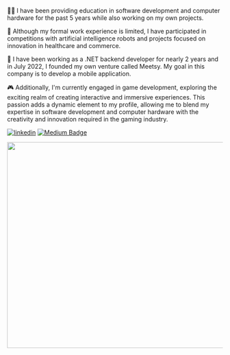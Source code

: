 🧑‍💻 I have been providing education in software development and computer hardware for the past 5 years while also working on my own projects. 


👀 Although my formal work experience is limited, I have participated in competitions with artificial intelligence robots and projects focused on innovation in healthcare and commerce. 


📲 I have been working as a .NET backend developer for nearly 2 years and in July 2022, I founded my own venture called Meetsy. My goal in this company is to develop a mobile application.

🎮 Additionally, I'm currently engaged in game development, exploring the exciting realm of creating interactive and immersive experiences. This passion adds a dynamic element to my profile, allowing me to blend my expertise in software development and computer hardware with the creativity and innovation required in the gaming industry.



[![linkedin](https://img.shields.io/badge/Linkedin-000000?style=for-the-badge&logo=Linkedin&logoColor=white)](https://www.linkedin.com/in/cumali-onur-g%C3%B6k%C3%A7e-791b5b21b) [![Medium Badge](https://img.shields.io/badge/-Medium-757575?style=flat-quare&labelColor=757575&logo=Medium&logoColor=white&link=link)](https://medium.com/@onurgokce)                                                                                                                    










<img src="https://media.giphy.com/media/ZVik7pBtu9dNS/giphy.gif" width="854" height="480">
